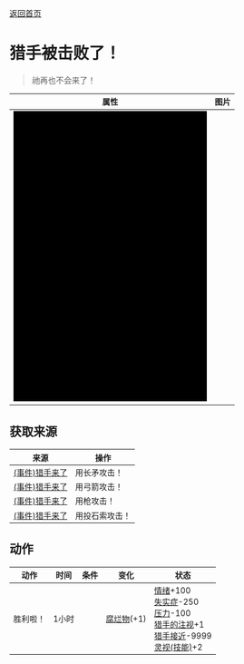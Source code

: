 [返回首页](index.md)  
# 猎手被击败了！  
> 祂再也不会来了！  
  
  属性  |   图片   
 ----  |  ----:   
   |  ![](Sprite/Darkness.png)   
  
## 获取来源  
来源  |  操作  
----  |  ----  
[(事件)猎手来了](Event_HunterFight.md)  |  用长矛攻击！  
[(事件)猎手来了](Event_HunterFight.md)  |  用弓箭攻击！  
[(事件)猎手来了](Event_HunterFight.md)  |  用枪攻击！  
[(事件)猎手来了](Event_HunterFight.md)  |  用投石索攻击！  
## 动作  
动作  |  时间  |  条件  |  变化  |  状态  
----  |  ----  |  ----  |  ----  |  ----  
胜利啦！  |  1小时  |    |  [腐烂物](RottenRemains.md)(+1)  |  [情绪](Morale.md)+100<br>[失实症](Derealization.md)-250<br>[压力](Stress.md)-100<br>[猎手的注视](HunterInsight.md)+1<br>[猎手接近](HuntersProximity.md)-9999<br>[灵视(技能)](Skill_Insight.md)+2  
